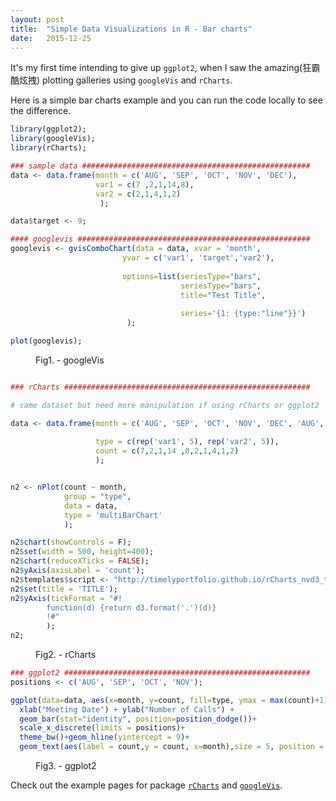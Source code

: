 ```yaml
---
layout: post
title:  "Simple Data Visualizations in R - Bar charts"
date:   2015-12-25
---
```


It's my first time intending to give up `ggplot2`, when I saw the amazing(狂霸酷炫拽) plotting galleries using `googleVis` and `rCharts`.

Here is a simple bar charts example and you can run the code locally to see the difference.

```r
library(ggplot2);
library(googleVis);
library(rCharts);

### sample data ###################################################
data <- data.frame(month = c('AUG', 'SEP', 'OCT', 'NOV', 'DEC'),
                   var1 = c(7 ,2,1,14,8),
                   var2 = c(2,1,4,1,2)
                    );

data$target <- 9;

#### googlevis ####################################################
googlevis <- gvisComboChart(data = data, xvar = 'month', 
                         yvar = c('var1', 'target','var2'),
                         
                         options=list(seriesType="bars",
                                      seriesType="bars",
                                      title="Test Title",
                                      
                                      series='{1: {type:"line"}}')
                          );

plot(googlevis);

```
<figure>
    <img src="{{ '/assets/img/googlevis_1225.png' | prepend: site.baseurl }}" alt="">
    <figcaption>Fig1. - googleVis</figcaption>
</figure>

```r

### rCharts #######################################################

# same dataset but need more manipulation if using rCharts or ggplot2

data <- data.frame(month = c('AUG', 'SEP', 'OCT', 'NOV', 'DEC', 'AUG', 'SEP', 'OCT', 'NOV', 'DEC'),
                   
                   type = c(rep('var1', 5), rep('var2', 5)),
                   count = c(7,2,1,14 ,8,2,1,4,1,2)
                   );


n2 <- nPlot(count ~ month, 
            group = "type", 
            data = data, 
            type = 'multiBarChart'
            );

n2$chart(showControls = F);
n2$set(width = 500, height=400);
n2$chart(reduceXTicks = FALSE);
n2$yAxis(axisLabel = 'count');
n2$templates$script <- "http://timelyportfolio.github.io/rCharts_nvd3_templates/chartWithTitle_styled.html";
n2$set(title = 'TITLE');
n2$yAxis(tickFormat = "#!
        function(d) {return d3.format('.')(d)}
        !#"
        );
n2;

```
<figure>
    <img src="{{ '/assets/img/rchart_1225.png' | prepend: site.baseurl }}" alt=""> 
    <figcaption>Fig2. - rCharts</figcaption>
</figure>


```r
### ggplot2 #######################################################
positions <- c('AUG', 'SEP', 'OCT', 'NOV');

ggplot(data=data, aes(x=month, y=count, fill=type, ymax = max(count)+1)) +  
  xlab("Meeting Date") + ylab("Number of Calls") +
  geom_bar(stat="identity", position=position_dodge())+
  scale_x_discrete(limits = positions)+
  theme_bw()+geom_hline(yintercept = 9)+
  geom_text(aes(label = count,y = count, x=month),size = 5, position = position_dodge(width=0.9));


```

<figure>
    <img src="{{ '/assets/img/ggplot_1225.png' | prepend: site.baseurl }}" alt=""> 
    <figcaption>Fig3. - ggplot2</figcaption>
</figure>

Check out the example pages for package [`rCharts`](http://rcharts.io/gallery/) and [`googleVis`](http://rcharts.io/gallery/).

